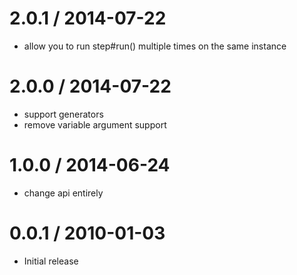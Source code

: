 
2.0.1 / 2014-07-22
==================

 * allow you to run step#run() multiple times on the same instance

2.0.0 / 2014-07-22
==================

 * support generators
 * remove variable argument support

1.0.0 / 2014-06-24
==================

 * change api entirely

0.0.1 / 2010-01-03
==================

  * Initial release
